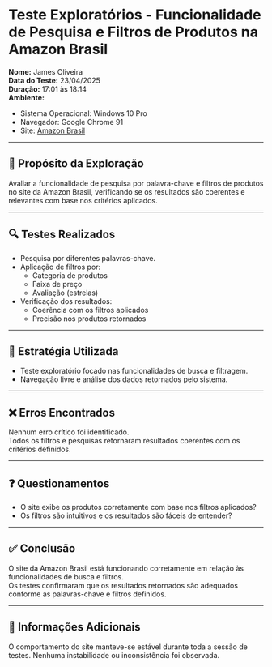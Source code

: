 # Teste Exploratórios - Funcionalidade de Pesquisa e Filtros de Produtos na Amazon Brasil

**Nome:** James Oliveira  
**Data do Teste:** 23/04/2025  
**Duração:** 17:01 às 18:14  
**Ambiente:**  
- Sistema Operacional: Windows 10 Pro  
- Navegador: Google Chrome 91  
- Site: [Amazon Brasil](https://www.amazon.com.br)  

---

## 🎯 Propósito da Exploração

Avaliar a funcionalidade de pesquisa por palavra-chave e filtros de produtos no site da Amazon Brasil, verificando se os resultados são coerentes e relevantes com base nos critérios aplicados.

---

## 🔍 Testes Realizados

- Pesquisa por diferentes palavras-chave.
- Aplicação de filtros por:
  - Categoria de produtos
  - Faixa de preço
  - Avaliação (estrelas)
- Verificação dos resultados:
  - Coerência com os filtros aplicados
  - Precisão nos produtos retornados

---

## 🧠 Estratégia Utilizada

- Teste exploratório focado nas funcionalidades de busca e filtragem.
- Navegação livre e análise dos dados retornados pelo sistema.

---

## ❌ Erros Encontrados

Nenhum erro crítico foi identificado.  
Todos os filtros e pesquisas retornaram resultados coerentes com os critérios definidos.

---

## ❓ Questionamentos

- O site exibe os produtos corretamente com base nos filtros aplicados?  
- Os filtros são intuitivos e os resultados são fáceis de entender?

---

## ✅ Conclusão

O site da Amazon Brasil está funcionando corretamente em relação às funcionalidades de busca e filtros.  
Os testes confirmaram que os resultados retornados são adequados conforme as palavras-chave e filtros definidos.

---

## 📝 Informações Adicionais

O comportamento do site manteve-se estável durante toda a sessão de testes. Nenhuma instabilidade ou inconsistência foi observada.

